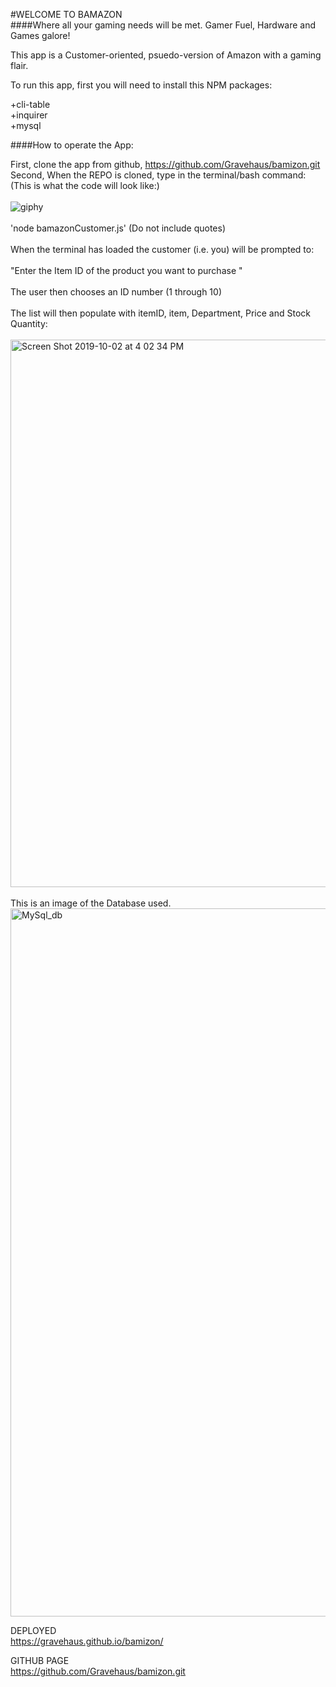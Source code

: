 #WELCOME TO BAMAZON <br>
####Where all your gaming needs will be met. Gamer Fuel, Hardware and Games galore!

This app is a Customer-oriented, psuedo-version of Amazon with a gaming flair. <br>

To run this app, first you will need to install this NPM packages: <br>

+cli-table <br>
+inquirer <br>
+mysql <br>

####How to operate the App:<br>

First, clone the app from github, https://github.com/Gravehaus/bamizon.git 
<br>
Second, When the REPO is cloned, type in the terminal/bash command: 
<br>
(This is what the code will look like:)
<br>
<br>
![giphy](https://user-images.githubusercontent.com/54043578/66235733-9ed0ff00-e6a5-11e9-9c6b-28649e36d5f9.gif)
<br>
<br>
'node bamazonCustomer.js' (Do not include quotes)
<br>
<br>
When the terminal has loaded the customer (i.e. you) will be prompted to:
<br>
<br>
"Enter the Item ID of the product you want to purchase "
<br>
<br>
The user then chooses an ID number (1 through 10)
<br>
<br>
The list will then populate with itemID, item, Department, Price and Stock Quantity:
<br>
<br>
<img width="876" alt="Screen Shot 2019-10-02 at 4 02 34 PM" src="https://user-images.githubusercontent.com/54043578/66087953-2ac01b00-e52e-11e9-9698-75be12fd96e3.png">
<br>
<br>
This is an image of the Database used.
<img width="1133" alt="MySql_db" src="https://user-images.githubusercontent.com/54043578/66235067-1736c080-e6a4-11e9-97a8-5bf9d2173e49.png">





DEPLOYED
<br>
https://gravehaus.github.io/bamizon/

GITHUB PAGE
<br>
https://github.com/Gravehaus/bamizon.git







